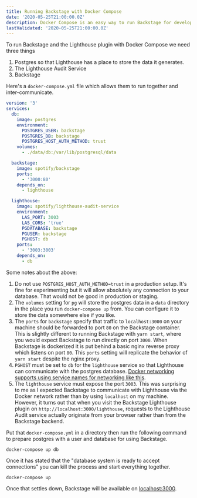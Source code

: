 ```yaml
---
title: Running Backstage with Docker Compose
date: '2020-05-25T21:00:00.0Z'
description: Docker Compose is an easy way to run Backstage for development or light use. Here's a setup which will get you started with Backstage quickly.
lastValidated: '2020-05-25T21:00:00.0Z'
---
```


To run Backstage and the Lighthouse plugin with Docker Compose we need three things

1. Postgres so that Lighthouse has a place to store the data it generates.
2. The Lighthouse Audit Service
3. Backstage

Here's a `docker-compose.yml` file which allows them to run together and inter-communicate.

```yaml
version: '3'
services:
  db:
    image: postgres
    environment:
      POSTGRES_USER: backstage
      POSTGRES_DB: backstage
      POSTGRES_HOST_AUTH_METHOD: trust
    volumes:
      - ./data/db:/var/lib/postgresql/data

  backstage:
    image: spotify/backstage
    ports:
      - '3000:80'
    depends_on:
      - lighthouse

  lighthouse:
    image: spotify/lighthouse-audit-service
    environment:
      LAS_PORT: 3003
      LAS_CORS: 'true'
      PGDATABASE: backstage
      PGUSER: backstage
      PGHOST: db
    ports:
      - '3003:3003'
    depends_on:
      - db
```

Some notes about the above:

1. Do not use `POSTGRES_HOST_AUTH_METHOD=trust` in a production setup. It's fine for experimenting but it will allow absolutely any connection to your database. That would not be good in production or staging.
2. The `volumes` setting for `pg` will store the postgres data in a `data` directory in the place you run `docker-compose up` from. You can configure it to store the data somewhere else if you like.
3. The `ports` for `backstage` specify that traffic to `localhost:3000` on your machine should be forwarded to port `80` on the Backstage container. This is slightly different to running Backstage with `yarn start`, where you would expect Backstage to run directly on port `3000`. When Backstage is dockerized it is put behind a basic nginx reverse proxy which listens on port `80`. This `ports` setting will replicate the behavior of `yarn start` despite the nginx proxy.
4. `PGHOST` must be set to `db` for the `lighthouse` service so that Lighthouse can communicate with the postgres database. [Docker networking supports using service names for networking like this](https://docs.docker.com/compose/networking/).
5. The `lighthouse` service must expose the port `3003`. This was surprising to me as I expected Backstage to communicate with Lighthouse via the Docker network rather than by using `localhost` on my machine. However, it turns out that when you visit the Backstage Lighthouse plugin on `http://localhost:3000/lighthouse`, requests to the Lighthouse Audit service actually originate from your browser rather than from the Backstage backend.

Put that `docker-compose.yml` in a directory then run the following command to prepare postgres with a user and database for using Backstage.

```shell
docker-compose up db
```

Once it has stated that the "database system is ready to accept connections" you can kill the process and start everything together.

```shell
docker-compose up
```

Once that settles down, Backstage will be available on [localhost:3000](http://localhost:3000).
